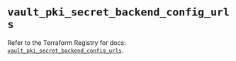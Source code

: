 # `vault_pki_secret_backend_config_urls`

Refer to the Terraform Registry for docs: [`vault_pki_secret_backend_config_urls`](https://registry.terraform.io/providers/hashicorp/vault/5.2.1/docs/resources/pki_secret_backend_config_urls).
